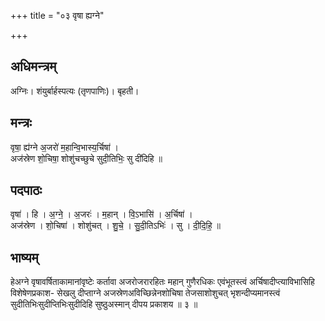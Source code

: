 +++
title = "०३ वृषा ह्यग्ने"

+++
## अधिमन्त्रम्
अग्निः। शंयुर्बार्हस्पत्यः (तृणपाणिः)। बृहती।

## मन्त्रः
वृषा॒ ह्य॑ग्ने अ॒जरो॑ म॒हान्वि॒भास्य॒र्चिषा॑ ।  
अज॑स्रेण शो॒चिषा॒ शोशु॑चच्छुचे सुदी॒तिभिः॒ सु दी॑दिहि ॥

## पदपाठः
वृषा॑ । हि । अ॒ग्ने॒ । अ॒जरः॑ । म॒हान् । वि॒ऽभासि॑ । अ॒र्चिषा॑ ।  
अज॑स्रेण । शो॒चिषा॑ । शोशु॑चत् । शु॒चे॒ । सु॒दी॒तिऽभिः॑ । सु । दी॒दि॒हि॒ ॥

## भाष्यम्
हेअग्ने वृषावर्षिताकामानांवृष्टेः कर्तावा अजरोजरारहितः महान् गुणैरधिकः एवंभूतस्त्वं अर्चिषादीप्त्याविभासिहि विशेषेणप्रकाश- सेखलु दीप्ताग्ने अजस्रेणअविच्छिन्नेनशोचिषा तेजसाशोशुचत् भृशन्दीप्यमानस्त्वं सुदीतिभिःसुदीप्तिभिःसुदीदिहि सुष्ठुअस्मान् दीपय प्रकाशय ॥ ३ ॥